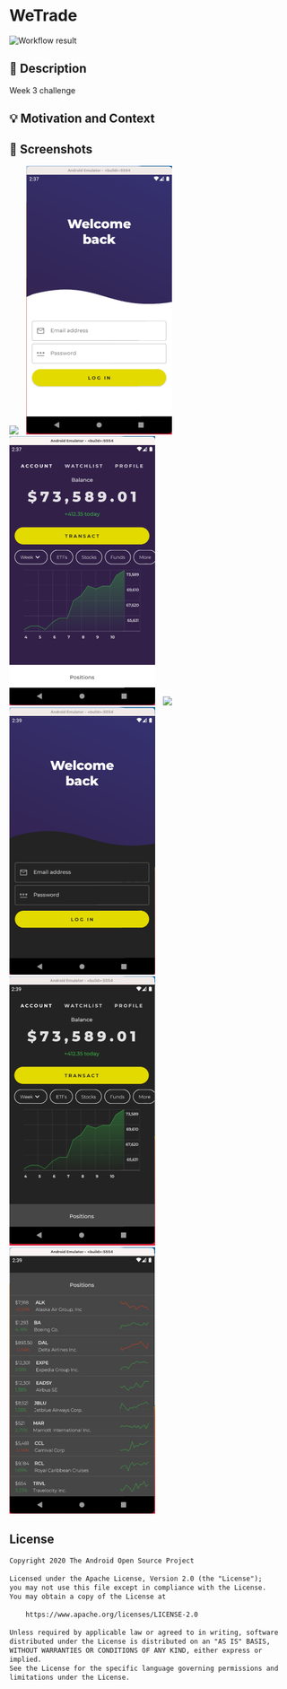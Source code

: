# WeTrade

<!--- Replace <OWNER> with your Github Username and <REPOSITORY> with the name of your repository. -->
<!--- You can find both of these in the url bar when you open your repository in github. -->
![Workflow result](https://github.com/perumalcsbe/weTrade/workflows/Check/badge.svg)


## :scroll: Description
<!--- Describe your app in one or two sentences -->
Week 3 challenge

## :bulb: Motivation and Context
<!--- Optionally point readers to interesting parts of your submission. -->
<!--- What are you especially proud of? -->


## :camera_flash: Screenshots
<!-- You can add more screenshots here if you like -->
<img src="/results/screenshot_welcom_1.png" width="260">&emsp;<img src="/results/screenshot_login_light_1.png" width="260">&emsp;<img src="/results/screenshot_home_light_1.png" width="260">&emsp;<img src="/results/screenshot_pos_light_1.png" width="260">&emsp;<img src="/results/screenshot_login_dark_2.png" width="260">&emsp;<img src="/results/screenshot_home_dark_2.png" width="260">&emsp;<img src="/results/screenshot_pos_dark_2.png" width="260">

## License
```
Copyright 2020 The Android Open Source Project

Licensed under the Apache License, Version 2.0 (the "License");
you may not use this file except in compliance with the License.
You may obtain a copy of the License at

    https://www.apache.org/licenses/LICENSE-2.0

Unless required by applicable law or agreed to in writing, software
distributed under the License is distributed on an "AS IS" BASIS,
WITHOUT WARRANTIES OR CONDITIONS OF ANY KIND, either express or implied.
See the License for the specific language governing permissions and
limitations under the License.
```
